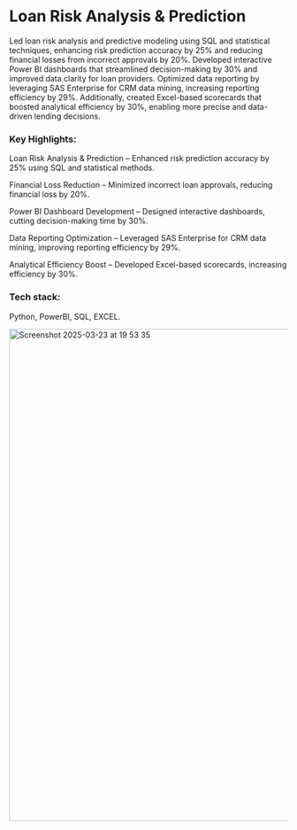 # Loan Risk Analysis & Prediction

Led loan risk analysis and predictive modeling using SQL and statistical techniques, enhancing risk prediction accuracy by 25% and reducing financial losses from incorrect approvals by 20%. Developed interactive Power BI dashboards that streamlined decision-making by 30% and improved data clarity for loan providers. Optimized data reporting by leveraging SAS Enterprise for CRM data mining, increasing reporting efficiency by 29%. Additionally, created Excel-based scorecards that boosted analytical efficiency by 30%, enabling more precise and data-driven lending decisions.

### Key Highlights:
Loan Risk Analysis & Prediction – Enhanced risk prediction accuracy by 25% using SQL and statistical methods.

Financial Loss Reduction – Minimized incorrect loan approvals, reducing financial loss by 20%.

Power BI Dashboard Development – Designed interactive dashboards, cutting decision-making time by 30%.

Data Reporting Optimization – Leveraged SAS Enterprise for CRM data mining, improving reporting efficiency by 29%.

Analytical Efficiency Boost – Developed Excel-based scorecards, increasing efficiency by 30%.

### Tech stack:
Python,
PowerBI,
SQL,
EXCEL.



<img width="889" alt="Screenshot 2025-03-23 at 19 53 35" src="https://github.com/user-attachments/assets/a333e81f-c6aa-4050-bcad-c9afba680f6b" />
